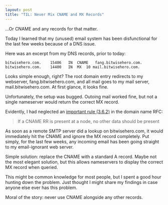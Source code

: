 ```yaml
---
layout: post
title: "TIL: Never Mix CNAME and MX Records"
---
```


...Or CNAME and any records for that matter.

Today I learned that my (unused) email system has
been disfunctional for the last few weeks  because of
a DNS issue.

Here was an excerpt from my DNS records, prior to today:

    bitwisehero.com.	15406	IN	CNAME	fang.bitwisehero.com.
    bitwisehero.com.	14400	IN	MX	10 mail.bitwisehero.com.

Looks simple enough, right? The root domain entry redirects
to my webserver, fang.bitwisehero.com, and all mail goes to
my mail server, mail.bitwisehero.com. At first glance, it
looks fine.

Unfortunately, the setup was bugged. Outoing mail worked fine,
but not a single nameserver would return the correct MX record.

Evidently, I had neglected an
[important rule (3.6.2)](http://tools.ietf.org/html/rfc1034)
in the domain name RFC:

> If a CNAME RR is present at a node, no other data should be
> present

As soon as a remote SMTP server did a lookup on bitwisehero.com,
it would immediately hit the CNAME and ignore the MX record
completely. Put simply, for the last few weeks, any incoming
email has been going straight to my email-ignorant web server.

Simple solution: replace the CNAME with a standard A record.
Maybe not the most elegant solution, but this allows nameservers
to display the correct MX record when queried.

This might be common knowledge for most people, but I spent a
good hour hunting down the problem. Just thought I might
share my findings in case anyone else ever has this problem.

Moral of the story: never use CNAME alongside any other records.
